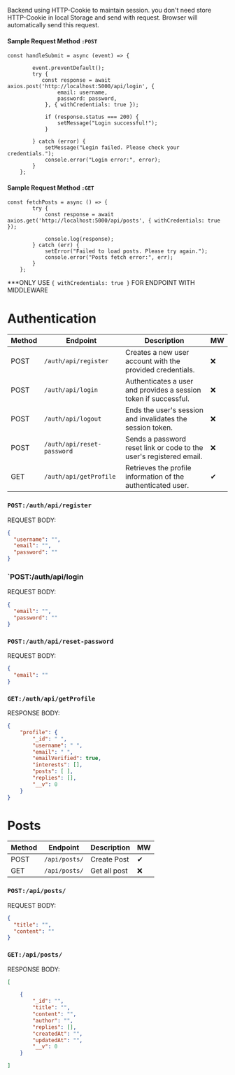 
Backend using HTTP-Cookie to maintain session. you don't need store HTTP-Cookie in local Storage and send with request. Browser will automatically send this request.
#### Sample Request Method `:POST`

```JSX
const handleSubmit = async (event) => {

        event.preventDefault();
        try {
           const response = await axios.post('http://localhost:5000/api/login', {
                email: username,
                password: password,
            }, { withCredentials: true });

            if (response.status === 200) {
                setMessage("Login successful!");
            }

        } catch (error) {
            setMessage("Login failed. Please check your credentials.");
            console.error("Login error:", error);
        }
    };
```
#### Sample Request Method `:GET`

```JSX
const fetchPosts = async () => {
        try {
            const response = await axios.get('http://localhost:5000/api/posts', { withCredentials: true });
            
            console.log(response);
        } catch (err) {
            setError("Failed to load posts. Please try again.");
            console.error("Posts fetch error:", err);
        }
    };
```


***ONLY USE  `{ withCredentials: true }` FOR ENDPOINT WITH MIDDLEWARE 



# Authentication

| Method | Endpoint                   | Description                                                         | MW  |
| ------ | -------------------------- | ------------------------------------------------------------------- | --- |
| POST   | `/auth/api/register`       | Creates a new user account with the provided credentials.           | ❌   |
| POST   | `/auth/api/login`          | Authenticates a user and provides a session token if successful.    | ❌   |
| POST   | `/auth/api/logout`         | Ends the user's session and invalidates the session token.          | ❌   |
| POST   | `/auth/api/reset-password` | Sends a password reset link or code to the user's registered email. | ❌   |
| GET    | `/auth/api/getProfile`     | Retrieves the profile information of the authenticated user.        | ✔   |

### `POST:/auth/api/register`

REQUEST BODY:
```JSON
{
  "username": "",
  "email": "",
  "password": ""
}
```


### `POST:/auth/api/login

REQUEST BODY:
```JSON
{
  "email": "",
  "password": ""
}
```

### `POST:/auth/api/reset-password`

REQUEST BODY:
```JSON
{
  "email": ""
}
```

### `GET:/auth/api/getProfile`

RESPONSE BODY:
```JSON
{
    "profile": {
        "_id": " ",
        "username": " ",
        "email": " ",
        "emailVerified": true,
        "interests": [],
        "posts": [ ],
        "replies": [],
        "__v": 0
    }
}
```


# Posts

| Method | Endpoint      | Description  | MW  |
| ------ | ------------- | ------------ | --- |
| POST   | `/api/posts/` | Create Post  | ✔   |
| GET    | `/api/posts/` | Get all post | ❌   |
### `POST:/api/posts/`

REQUEST BODY:
```JSON
{
  "title": "",
  "content": ""
}
```

### `GET:/api/posts/`

RESPONSE BODY:
```JSON
[

    {
        "_id": "",
        "title": "",
        "content": "",
        "author": "",
        "replies": [],
        "createdAt": "",
        "updatedAt": "",
        "__v": 0
    }

]
```